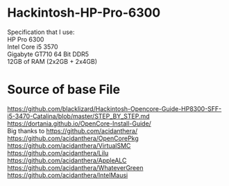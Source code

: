 # Hackintosh-HP-Pro-6300  

Specification that I use:  
HP Pro 6300  
Intel Core i5 3570  
Gigabyte GT710 64 Bit DDR5  
12GB of RAM  (2x2GB + 2x4GB)  

# Source of base File  
https://github.com/blacklizard/Hackintosh-Opencore-Guide-HP8300-SFF-i5-3470-Catalina/blob/master/STEP_BY_STEP.md  
https://dortania.github.io/OpenCore-Install-Guide/  
Big thanks to https://github.com/acidanthera/  
https://github.com/acidanthera/OpenCorePkg  
https://github.com/acidanthera/VirtualSMC  
https://github.com/acidanthera/Lilu  
https://github.com/acidanthera/AppleALC  
https://github.com/acidanthera/WhateverGreen  
https://github.com/acidanthera/IntelMausi  
  
